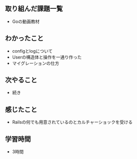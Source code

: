## 取り組んだ課題一覧
- Goの動画教材

## わかったこと
- configとlogについて
- Userの構造体と操作を一通り作った
- マイグレーションの仕方

## 次やること
- 続き

## 感じたこと
- Railsの何でも用意されているのとカルチャーショックを受ける

## 学習時間
- 3時間